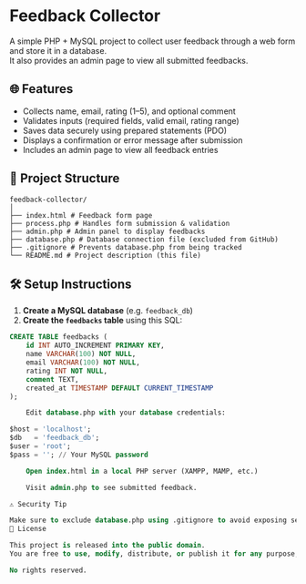 # Feedback Collector

A simple PHP + MySQL project to collect user feedback through a web form and store it in a database.  
It also provides an admin page to view all submitted feedbacks.

## 🌐 Features

- Collects name, email, rating (1–5), and optional comment
- Validates inputs (required fields, valid email, rating range)
- Saves data securely using prepared statements (PDO)
- Displays a confirmation or error message after submission
- Includes an admin page to view all feedback entries

## 📁 Project Structure
```
feedback-collector/
│
├── index.html # Feedback form page
├── process.php # Handles form submission & validation
├── admin.php # Admin panel to display feedbacks
├── database.php # Database connection file (excluded from GitHub)
├── .gitignore # Prevents database.php from being tracked
└── README.md # Project description (this file)
```

## 🛠️ Setup Instructions

1. **Create a MySQL database** (e.g. `feedback_db`)
2. **Create the `feedbacks` table** using this SQL:

```sql
CREATE TABLE feedbacks (
    id INT AUTO_INCREMENT PRIMARY KEY,
    name VARCHAR(100) NOT NULL,
    email VARCHAR(100) NOT NULL,
    rating INT NOT NULL,
    comment TEXT,
    created_at TIMESTAMP DEFAULT CURRENT_TIMESTAMP
);

    Edit database.php with your database credentials:

$host = 'localhost';
$db   = 'feedback_db';
$user = 'root';
$pass = ''; // Your MySQL password

    Open index.html in a local PHP server (XAMPP, MAMP, etc.)

    Visit admin.php to see submitted feedback.

⚠️ Security Tip

Make sure to exclude database.php using .gitignore to avoid exposing sensitive database information.
📄 License

This project is released into the public domain.
You are free to use, modify, distribute, or publish it for any purpose, with or without credit.

No rights reserved.
